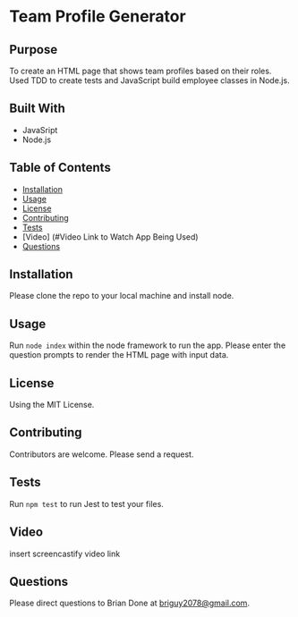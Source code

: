 # Team Profile Generator 

## Purpose 
To create an HTML page that shows team profiles based on their roles. Used TDD to create tests and JavaScript build employee classes in Node.js.

## Built With
* JavaSript
* Node.js

## Table of Contents
* [Installation](#installation)
* [Usage](#usage)
* [License](#license)
* [Contributing](#contributing)
* [Tests](#tests)
* [Video] (#Video Link to Watch App Being Used)
* [Questions](#questions)

## Installation 
Please clone the repo to your local machine and install node. 

## Usage 
Run `node index` within the node framework to run the app. Please enter the question prompts to render the HTML page with input data.

## License 
Using the MIT License.

## Contributing 
Contributors are welcome. Please send a request.

## Tests
Run `npm test` to run Jest to test your files.

## Video 
insert screencastify video link

## Questions
Please direct questions to Brian Done at briguy2078@gmail.com.